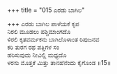 +++
title = "015 ಎರಡು ಬಾಗಿಲ"

+++
ಎರಡು ಬಾಗಿಲ ಪಾಳೆಯಕೆ ಕೃಪ  
ನಿರಲಿ ಮೂಡಲು ಪಶ್ಚಿಮಾಂಗದೊ  
ಳಿರಲಿ ಕೃತವರ್ಮಕನು ಬಾಗಿಲೊಳಾಂತ ರಿಪುಜನವ  
ಕರಿ ತುರಗ ರಥ ಪತ್ತಿಗಳ ಸಂ  
ಹರಿಸುವುದು ನೀವಿಲ್ಲಿ ಮಧ್ಯದೊ  
ಳರಸು ಮೊತ್ತಕೆ ಮಿತ್ತು ತಾನಹೆನೆಂದು ಕೈಗೊಂಡ      ॥15॥